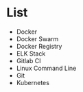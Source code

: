 # List

* Docker
* Docker Swarm
* Docker Registry
* ELK Stack
* Gitlab CI
* Linux Command Line
* Git
* Kubernetes



